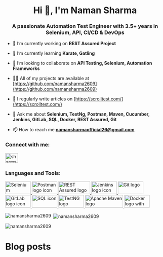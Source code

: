 <h1 align="center">Hi 👋, I'm Naman Sharma</h1>
<h3 align="center">A passionate Automation Test Engineer with 3.5+ years in Selenium, API, CI/CD & DevOps</h3>


- 🔭 I’m currently working on **REST Assured Project**

- 🌱 I’m currently learning **Karate, Gatling**

- 👯 I’m looking to collaborate on **API Testing, Selenium, Automation Frameworks**

- 👨‍💻 All of my projects are available at [https://github.com/namansharma2609](https://github.com/namansharma2609)

- 📝 I regularly write articles on [https://scrolltest.com/](https://scrolltest.com/)

- 💬 Ask me about **Selenium, TestNg, Postman, Maven, Cucumber, Jenkins, GitLab, SQL, Docker, REST Assured, Git**

- 📫 How to reach me **namansharmaofficial26@gmail.com**
<h3 align="left">Connect with me:</h3>
<p align="left">
<a href="https://www.hackerrank.com/sharmanaman26099" target="blank"><img align="center" src="https://raw.githubusercontent.com/rahuldkjain/github-profile-readme-generator/master/src/images/icons/Social/hackerrank.svg" alt="sharmanaman26099" height="30" width="40" /></a>
</p>
<h3 align="left">Languages and Tools:</h3>
<p align="left"> 
<a href="https://www.selenium.dev" target="_blank">
  <img src="https://svgrepo.com/download/473780/selenium.svg"
       alt="Selenium" width="80" height="40" />
</a>
  <a href="https://www.postman.com" target="_blank">
  <img src="https://www.svgrepo.com/show/354202/postman-icon.svg"
       alt="Postman logo icon" width="80" height="40" />
</a>
  <a href="https://rest-assured.io" target="_blank">
  <img src="https://qaautomation.expert/wp-content/uploads/2021/05/image-103.png?w=615"
       alt="REST Assured logo" width="100" height="40" />
</a>
 <a href="https://www.jenkins.io" target="_blank">
  <img src="https://cdn.jsdelivr.net/gh/devicons/devicon/icons/jenkins/jenkins-original.svg"
       alt="Jenkins logo icon" width="80" height="40" />
</a>
  <a href="https://git-scm.com" target="_blank">
  <img src="https://upload.wikimedia.org/wikipedia/commons/6/66/Git-logo-black.svg"
       alt="Git logo" width="80" height="40" />
</a>
  <a href="https://gitlab.com" target="_blank">
  <img src="https://mepiks.com/files/preview/900x675/721753270699nyxc9l0szzdqkxi3g1er15bekqodkkkattdinpdnkotrqb5s1z8y0kgfugsasknwyatcl9yapia9ncto4gkotqzjmkxwhimomusg.jpg"
       alt="GitLab logo icon" width="80" height="40" />
</a>
  <a href="https://en.wikipedia.org/wiki/SQL" target="_blank">
  <img src="https://www.svgrepo.com/show/331760/sql-database-generic.svg"
       alt="SQL icon" width="80" height="40" />
</a>
  <a href="https://testng.org" target="_blank">
  <img src="https://www.mailslurp.com/assets/brands/testng.png"
       alt="TestNG logo" width="80" height="40" />
</a>
<a href="https://maven.apache.org" target="_blank">
  <img src="https://maven.apache.org/images/maven-logo-black-on-white.svg"
       alt="Apache Maven logo" width="120" height="40" />
</a>
  <a href="https://www.docker.com" target="_blank">
  <img src="https://encrypted-tbn0.gstatic.com/images?q=tbn:ANd9GcQwNLcCUBaC99r3nN10jX1asJQgcmxVzbtkgg&s"
       alt="Docker logo with text" width="80" height="40" />
</a>
</p>

<p><img align="left" src="https://github-readme-stats.vercel.app/api/top-langs?username=namansharma2609&show_icons=true&locale=en&layout=compact" alt="namansharma2609" /></p>

<p>&nbsp;<img align="center" src="https://github-readme-stats.vercel.app/api?username=namansharma2609&show_icons=true&locale=en" alt="namansharma2609" /></p>

<p><img align="center" src="https://github-readme-streak-stats.herokuapp.com/?user=namansharma2609&" alt="namansharma2609" /></p>


# Blog posts

<!-- BLOG-POST-LIST:START -->
<!-- BLOG-POST-LIST:END -->
